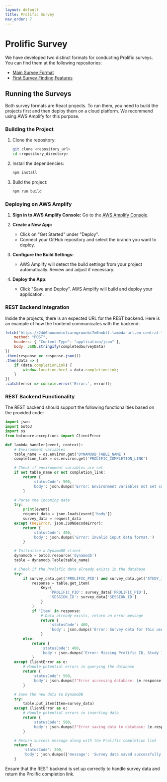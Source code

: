 ```yaml
---
layout: default
title: Prolific Survey
nav_order: 7
---
```


# Prolific Survey

We have developed two distinct formats for conducting Prolific surveys. You can find them at the following repositories:

- [Main Survey Format](https://github.com/Etelis/Prolific-HRI-Survey/tree/main)
- [First Survey Finding Features](https://github.com/Etelis/Prolific-HRI-Survey/tree/bystander/first_survey_finding_features)

## Running the Surveys

Both survey formats are React projects. To run them, you need to build the projects first and then deploy them on a cloud platform. We recommend using AWS Amplify for this purpose.

### Building the Project

1. Clone the repository:
   ```bash
   git clone <repository_url>
   cd <repository_directory>
   ```

2. Install the dependencies:
   ```bash
   npm install
   ```

3. Build the project:
   ```bash
   npm run build
   ```

### Deploying on AWS Amplify

1. **Sign in to AWS Amplify Console:**
   Go to the [AWS Amplify Console](https://console.aws.amazon.com/amplify/home).

2. **Create a New App:**
   - Click on "Get Started" under "Deploy".
   - Connect your GitHub repository and select the branch you want to deploy.

3. **Configure the Build Settings:**
   - AWS Amplify will detect the build settings from your project automatically. Review and adjust if necessary.

4. **Deploy the App:**
   - Click "Save and Deploy". AWS Amplify will build and deploy your application.

### REST Backend Integration

Inside the projects, there is an expected URL for the REST backend. Here is an example of how the frontend communicates with the backend:

```javascript
fetch("https://24d6houomeioliarmgrwonbi7m0nmblf.lambda-url.eu-central-1.on.aws/", {
    method: "POST",
    headers: { "Content-Type": "application/json" },
    body: JSON.stringify(completedSurveyData)
})
.then(response => response.json())
.then(data => {
    if (data.completionLink) {
        window.location.href = data.completionLink;
    }
})
.catch(error => console.error('Error:', error));
```

### REST Backend Functionality

The REST backend should support the following functionalities based on the provided code:

```python
import json
import boto3
import os
from botocore.exceptions import ClientError

def lambda_handler(event, context):
    # Environment variables
    table_name = os.environ.get('DYNAMODB_TABLE_NAME')
    completion_link = os.environ.get('PROLIFIC_COMPLETION_LINK')

    # Check if environment variables are set
    if not table_name or not completion_link:
        return {
            'statusCode': 500,
            'body': json.dumps('Error: Environment variables not set correctly.')
        }

    # Parse the incoming data
    try:
        print(event)
        request_data = json.loads(event['body'])
        survey_data = request_data
    except (KeyError, json.JSONDecodeError):
        return {
            'statusCode': 400,
            'body': json.dumps('Error: Invalid input data format.')
        }

    # Initialize a DynamoDB client
    dynamodb = boto3.resource('dynamodb')
    table = dynamodb.Table(table_name)

    # Check if the Prolific data already exists in the database
    try:
        if survey_data.get('PROLIFIC_PID') and survey_data.get('STUDY_ID') and survey_data.get('SESSION_ID'):
            response = table.get_item(
                Key={
                    'PROLIFIC_PID': survey_data['PROLIFIC_PID'],
                    'SESSION_ID': survey_data['SESSION_ID']
                }
            )
            if 'Item' in response:
                # Data already exists, return an error message
                return {
                    'statusCode': 400,
                    'body': json.dumps('Error: Survey data for this user already exists.')
                }
        else:
            return {
                'statusCode': 400,
                'body': json.dumps('Error: Missing Prolific ID, Study ID, or Session ID.')
            }
    except ClientError as e:
        # Handle potential errors in querying the database
        return {
            'statusCode': 500,
            'body': json.dumps(f"Error accessing database: {e.response['Error']['Message']}")
        }

    # Save the new data to DynamoDB
    try:
        table.put_item(Item=survey_data)
    except ClientError as e:
        # Handle potential errors in inserting data
        return {
            'statusCode': 500,
            'body': json.dumps(f"Error saving data to database: {e.response['Error']['Message']}")
        }

    # Return success message along with the Prolific completion link
    return {
        'statusCode': 200,
        'body': json.dumps({'message': 'Survey data saved successfully.', 'completionLink': completion_link})
    }
```

Ensure that the REST backend is set up correctly to handle survey data and return the Prolific completion link.
